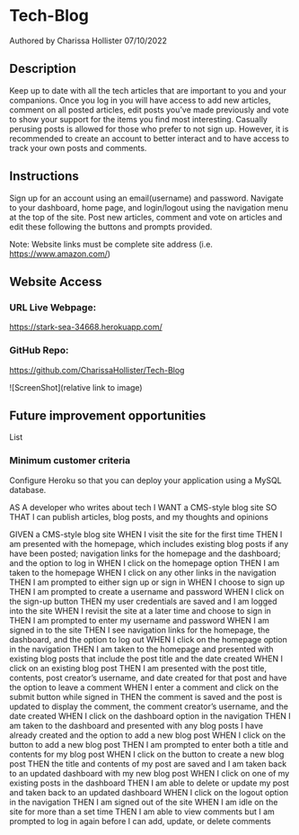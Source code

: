 # Tech-Blog

Authored by Charissa Hollister 07/10/2022

## Description

Keep up to date with all the tech articles that are important to you and your companions. Once you log in you will have access to add new articles, comment on all posted articles, edit posts you’ve made previously and vote to show your support for the items you find most interesting. Casually perusing posts is allowed for those who prefer to not sign up. However, it is recommended to create an account to better interact and to have access to track your own posts and comments.  

## Instructions

Sign up for an account using an email(username) and password. Navigate to your dashboard, home page, and login/logout using the navigation menu at the top of the site. Post new articles, comment and vote on articles and edit these following the buttons and prompts provided.

Note: Website links must be complete site address (i.e. https://www.amazon.com/)



## Website Access

### URL Live Webpage:
https://stark-sea-34668.herokuapp.com/  

### GitHub Repo:

https://github.com/CharissaHollister/Tech-Blog  

![ScreenShot](relative link to image)

## Future improvement opportunities

List

### Minimum customer criteria

Configure Heroku so that you can deploy your application using a MySQL database.

AS A developer who writes about tech
I WANT a CMS-style blog site
SO THAT I can publish articles, blog posts, and my thoughts and opinions

GIVEN a CMS-style blog site
WHEN I visit the site for the first time
THEN I am presented with the homepage, which includes existing blog posts if any have been posted; navigation links for the homepage and the dashboard; and the option to log in
WHEN I click on the homepage option
THEN I am taken to the homepage
WHEN I click on any other links in the navigation
THEN I am prompted to either sign up or sign in
WHEN I choose to sign up
THEN I am prompted to create a username and password
WHEN I click on the sign-up button
THEN my user credentials are saved and I am logged into the site
WHEN I revisit the site at a later time and choose to sign in
THEN I am prompted to enter my username and password
WHEN I am signed in to the site
THEN I see navigation links for the homepage, the dashboard, and the option to log out
WHEN I click on the homepage option in the navigation
THEN I am taken to the homepage and presented with existing blog posts that include the post title and the date created
WHEN I click on an existing blog post
THEN I am presented with the post title, contents, post creator’s username, and date created for that post and have the option to leave a comment
WHEN I enter a comment and click on the submit button while signed in
THEN the comment is saved and the post is updated to display the comment, the comment creator’s username, and the date created
WHEN I click on the dashboard option in the navigation
THEN I am taken to the dashboard and presented with any blog posts I have already created and the option to add a new blog post
WHEN I click on the button to add a new blog post
THEN I am prompted to enter both a title and contents for my blog post
WHEN I click on the button to create a new blog post
THEN the title and contents of my post are saved and I am taken back to an updated dashboard with my new blog post
WHEN I click on one of my existing posts in the dashboard
THEN I am able to delete or update my post and taken back to an updated dashboard
WHEN I click on the logout option in the navigation
THEN I am signed out of the site
WHEN I am idle on the site for more than a set time
THEN I am able to view comments but I am prompted to log in again before I can add, update, or delete comments
